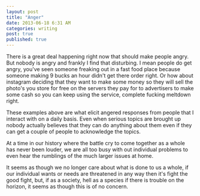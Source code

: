 ```yaml
---
layout: post
title: "Anger" 
date: 2013-06-18 6:31 AM 
categories: writing
post: true
published: true
---
```


There is a great deal happening right now that should make people angry.
But nobody is angry and frankly I find that disturbing.  I mean people
do get angry, you've seen someone freaking out in a fast food place
because someone making 9 bucks an hour didn't get there order right.
Or how about instagram deciding that they want to make some money so
they will sell the photo's you store for free on the servers they pay
for to advertisers to make some cash so you can keep using the service,
complete fucking meltdown right.

These examples above are what elicit angered responses from people that
I interact with on a daily basis.  Even when serious topics are brought
up nobody actually believes that they can do anything about them even if
they can get a couple of people to acknowledge the topics.

At a time in our history where the battle cry to come together as a
whole has never been louder, we are all too busy with out individual
problems to even hear the rumblings of the much larger issues at home.

It seems as though we no longer care about what is done to us a whole,
if our individual wants or needs are threatened in any way then it's
fight the good fight, but, if as a society, hell as a species if there
is trouble on the horizon, it seems as though this is of no concern.
